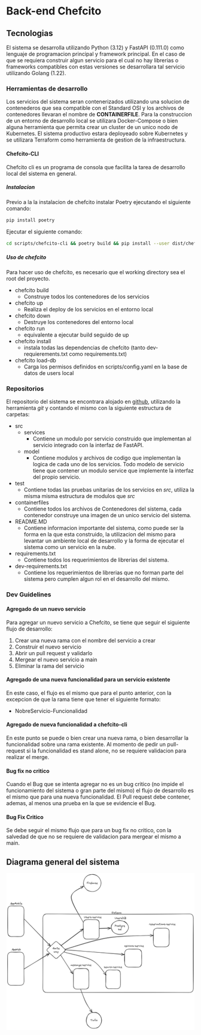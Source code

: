 # Back-end Chefcito 

## Tecnologias

El sistema se desarrolla utilizando Python (3.12) y FastAPI (0.111.0) como lenguaje 
de programacion principal y framework principal. En el caso de que se requiera construir
algun servicio para el cual no hay librerias o frameworks compatibles con estas versiones
se desarrollara tal servicio utilizando Golang (1.22).

### Herramientas de desarrollo

Los servicios del sistema seran contenerizados utilizando una solucion de contenederos que
sea compatible con el Standard OSI y los archivos de contenedores llevaran el nombre de
**CONTAINERFILE**.
Para la construccion de un entorno de desarrollo local se utilizara Docker-Compose o bien
alguna herramienta que permita crear un cluster de un unico nodo de Kubernetes. El sistema
productivo estara deployeado sobre Kubernetes y se utilizara Terraform como herramienta
de gestion de la infraestructura.

#### Chefcito-CLI

Chefcito cli es un programa de consola que facilita la tarea de desarrollo local del sistema en general. 

##### Instalacion
Previo a la la instalacion de chefcito instalar Poetry ejecutando el siguiente comando:

```bash
pip install poetry
```

Ejecutar el siguiente comando:

```bash
cd scripts/chefcito-cli && poetry build && pip install --user dist/chefcito_cli-0.1.0-py3-none-any.whl
```

##### Uso de chefcito

Para hacer uso de chefcito, es necesario que el working directory sea el root del proyecto.

- chefcito build
    - Construye todos los contenedores de los servicios
- chefcito up
    - Realiza el deploy de los servicios en el entorno local
- chefcito down
    - Destruye los contenedores del entorno local
- chefcito run
    - equivalente a ejecutar build seguido de up
- chefcito install
    - instala todas las dependencias de chefcito (tanto dev-requierements.txt como requirements.txt)
 - chefcito load-db
    - Carga los permisos definidos en scripts/config.yaml en la base de datos de users local

### Repositorios

El repositorio del sistema se encontrara alojado en [github](github.com), utilizando la herramienta
*git* y contando el mismo con la siguiente estructura de carpetas:

- src
    - services
        - Contiene un modulo por servicio construido que implementan al servicio integrado con la interfaz de FastAPI.
    - model
        - Contiene modulos y archivos de codigo que implementan la logica de cada uno de los servicios. Todo modelo de servicio tiene que contener
          un modulo service que implemente la interfaz del propio servicio.
- test
    - Contiene todas las pruebas unitarias de los servicios en *src*, utiliza la misma misma estructura de modulos que *src*
- containerfiles
    - Contiene todos los archivos de Contenedores del sistema, cada contenedor construye una imagen de un unico servicio del 
    sistema.
- README.MD
    - Contiene informacion importante del sistema, como puede ser la forma en la que esta construido, la utilizacion del mismo para levantar
    un ambiente local de desarrollo y la forma de ejecutar el sistema como un servicio en la nube.
- requirements.txt
    - Contiene todos los requerimientos de librerias del sistema.
- dev-requirements.txt
    - Contiene los requerimientos de librerias que no forman parte del sistema pero cumplen algun rol en el desarrollo del mismo.

### Dev Guidelines

#### Agregado de un nuevo servicio

Para agregar un nuevo servicio a Chefcito, se tiene que seguir el siguiente flujo de desarrollo:

1. Crear una nueva rama con el nombre del servicio a crear
2. Construir el nuevo servicio
3. Abrir un pull request y validarlo
4. Mergear el nuevo servicio a main
5. Eliminar la rama del servicio

#### Agregado de una nueva funcionalidad para un servicio existente

En este caso, el flujo es el mismo que para el punto anterior, con la excepcion de que la rama tiene que tener el siguiente formato:

- NobreServicio-Funcionalidad

#### Agregado de nueva funcionalidad a chefcito-cli

En este punto se puede o bien crear una nueva rama, o bien desarrollar la funcionalidad sobre una rama existente. Al momento de pedir un pull-request si la funcionalidad es stand alone, no se requiere validacion para realizar el merge.

#### Bug fix no critico

Cuando el Bug que se intenta agregar no es un bug critico (no impide el funcionamiento del sistema o gran parte del mismo) el flujo de desarrollo es el mismo que para una nueva funcionalidad. El Pull request debe contener, ademas, al menos una prueba en la que se evidencie el Bug.

#### Bug Fix Critico

Se debe seguir el mismo flujo que para un bug fix no critico, con la salvedad de que no se requiere de validacion para mergear el mismo a main.


## Diagrama general del sistema

![arquitectura](img/ChefcitoServices.png)

